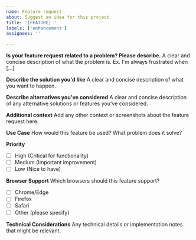 ```yaml
---
name: Feature request
about: Suggest an idea for this project
title: '[FEATURE] '
labels: ['enhancement']
assignees: ''

---
```


**Is your feature request related to a problem? Please describe.**
A clear and concise description of what the problem is. Ex. I'm always frustrated when [...]

**Describe the solution you'd like**
A clear and concise description of what you want to happen.

**Describe alternatives you've considered**
A clear and concise description of any alternative solutions or features you've considered.

**Additional context**
Add any other context or screenshots about the feature request here.

**Use Case**
How would this feature be used? What problem does it solve?

**Priority**
- [ ] High (Critical for functionality)
- [ ] Medium (Important improvement)
- [ ] Low (Nice to have)

**Browser Support**
Which browsers should this feature support?
- [ ] Chrome/Edge
- [ ] Firefox
- [ ] Safari
- [ ] Other (please specify)

**Technical Considerations**
Any technical details or implementation notes that might be relevant.
